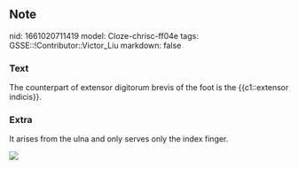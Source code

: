 ## Note
nid: 1661020711419
model: Cloze-chrisc-ff04e
tags: GSSE::!Contributor::Victor_Liu
markdown: false

### Text
The counterpart of extensor digitorum brevis of the foot is the {{c1::extensor indicis}}.

### Extra
It arises from the ulna and only serves only the index finger.
<div><img src=
"paste-48f7da4d910bfaa9a3d6d93351972698fbcf091e.jpg"></div>
